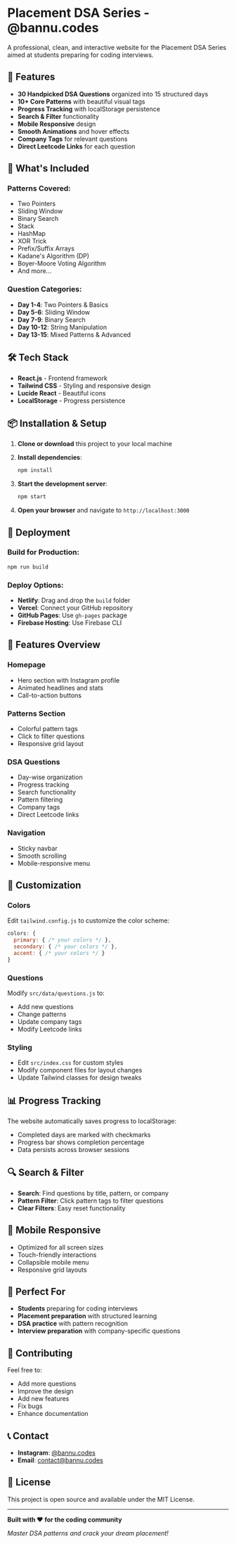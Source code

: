 # Placement DSA Series - @bannu.codes

A professional, clean, and interactive website for the Placement DSA Series aimed at students preparing for coding interviews.

## 🚀 Features

- **30 Handpicked DSA Questions** organized into 15 structured days
- **10+ Core Patterns** with beautiful visual tags
- **Progress Tracking** with localStorage persistence
- **Search & Filter** functionality
- **Mobile Responsive** design
- **Smooth Animations** and hover effects
- **Company Tags** for relevant questions
- **Direct Leetcode Links** for each question

## 🎯 What's Included

### Patterns Covered:
- Two Pointers
- Sliding Window
- Binary Search
- Stack
- HashMap
- XOR Trick
- Prefix/Suffix Arrays
- Kadane's Algorithm (DP)
- Boyer-Moore Voting Algorithm
- And more...

### Question Categories:
- **Day 1-4**: Two Pointers & Basics
- **Day 5-6**: Sliding Window
- **Day 7-9**: Binary Search
- **Day 10-12**: String Manipulation
- **Day 13-15**: Mixed Patterns & Advanced

## 🛠️ Tech Stack

- **React.js** - Frontend framework
- **Tailwind CSS** - Styling and responsive design
- **Lucide React** - Beautiful icons
- **LocalStorage** - Progress persistence

## 📦 Installation & Setup

1. **Clone or download** this project to your local machine

2. **Install dependencies**:
   ```bash
   npm install
   ```

3. **Start the development server**:
   ```bash
   npm start
   ```

4. **Open your browser** and navigate to `http://localhost:3000`

## 🚀 Deployment

### Build for Production:
```bash
npm run build
```

### Deploy Options:
- **Netlify**: Drag and drop the `build` folder
- **Vercel**: Connect your GitHub repository
- **GitHub Pages**: Use `gh-pages` package
- **Firebase Hosting**: Use Firebase CLI

## 📱 Features Overview

### Homepage
- Hero section with Instagram profile
- Animated headlines and stats
- Call-to-action buttons

### Patterns Section
- Colorful pattern tags
- Click to filter questions
- Responsive grid layout

### DSA Questions
- Day-wise organization
- Progress tracking
- Search functionality
- Pattern filtering
- Company tags
- Direct Leetcode links

### Navigation
- Sticky navbar
- Smooth scrolling
- Mobile-responsive menu

## 🎨 Customization

### Colors
Edit `tailwind.config.js` to customize the color scheme:
```javascript
colors: {
  primary: { /* your colors */ },
  secondary: { /* your colors */ },
  accent: { /* your colors */ }
}
```

### Questions
Modify `src/data/questions.js` to:
- Add new questions
- Change patterns
- Update company tags
- Modify Leetcode links

### Styling
- Edit `src/index.css` for custom styles
- Modify component files for layout changes
- Update Tailwind classes for design tweaks

## 📊 Progress Tracking

The website automatically saves progress to localStorage:
- Completed days are marked with checkmarks
- Progress bar shows completion percentage
- Data persists across browser sessions

## 🔍 Search & Filter

- **Search**: Find questions by title, pattern, or company
- **Pattern Filter**: Click pattern tags to filter questions
- **Clear Filters**: Easy reset functionality

## 📱 Mobile Responsive

- Optimized for all screen sizes
- Touch-friendly interactions
- Collapsible mobile menu
- Responsive grid layouts

## 🎯 Perfect For

- **Students** preparing for coding interviews
- **Placement preparation** with structured learning
- **DSA practice** with pattern recognition
- **Interview preparation** with company-specific questions

## 🤝 Contributing

Feel free to:
- Add more questions
- Improve the design
- Add new features
- Fix bugs
- Enhance documentation

## 📞 Contact

- **Instagram**: [@bannu.codes](https://instagram.com/bannu.codes)
- **Email**: contact@bannu.codes

## 📄 License

This project is open source and available under the MIT License.

---

**Built with ❤️ for the coding community**

*Master DSA patterns and crack your dream placement!* 